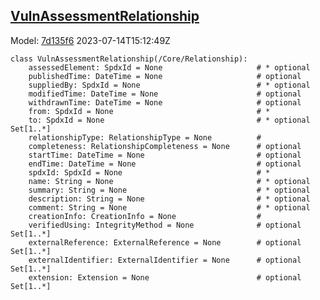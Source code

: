 ## [VulnAssessmentRelationship](https://github.com/spdx/spdx-3-model/blob/main/model/Security/Classes/VulnAssessmentRelationship.md)
Model: [7d135f6](https://github.com/spdx/spdx-3-model/commit/7d135f6b3c1c412e06ae2ca73da3cbbbcdbc5cda) 2023-07-14T15:12:49Z
```
class VulnAssessmentRelationship(/Core/Relationship):
    assessedElement: SpdxId = None                     # * optional 
    publishedTime: DateTime = None                     # optional 
    suppliedBy: SpdxId = None                          # * optional 
    modifiedTime: DateTime = None                      # optional 
    withdrawnTime: DateTime = None                     # optional 
    from: SpdxId = None                                # * 
    to: SpdxId = None                                  # * optional Set[1..*]
    relationshipType: RelationshipType = None          # 
    completeness: RelationshipCompleteness = None      # optional 
    startTime: DateTime = None                         # optional 
    endTime: DateTime = None                           # optional 
    spdxId: SpdxId = None                              # * 
    name: String = None                                # * optional 
    summary: String = None                             # * optional 
    description: String = None                         # * optional 
    comment: String = None                             # * optional 
    creationInfo: CreationInfo = None                  # 
    verifiedUsing: IntegrityMethod = None              # optional Set[1..*]
    externalReference: ExternalReference = None        # optional Set[1..*]
    externalIdentifier: ExternalIdentifier = None      # optional Set[1..*]
    extension: Extension = None                        # optional Set[1..*]
```
